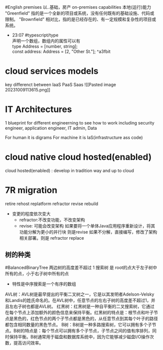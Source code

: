 #English 
premises 以..基础，房产
on-premises capabilities 本地(运行)能力
"Greenfield" 指的是一个全新的项目或系统，没有任何既有的基础设施、代码或限制。
"Brownfield" 相对比，指的是已经存在的、有一定规模和复杂性的项目或系统。
- 23:07 #typescript/type <br>声明一个数组，数组内的属性可以有<br>type Address = \[number, string\];<br>const address: Address = \[2, "Other St."\]; ^a3fbit
# cloud services models
key differenct between IaaS PaaS Saas
![[Pasted image 20231009113615.png]]


# IT Architectures
1 blueprint for different engineerning to see how to work
including security engineer, application engineer, IT admin, Data

For human it is digrams
For machine it is IaS(infrastructure ass code)

# cloud native  cloud hosted(enabled)
 cloud hosted(enabled) : develop in tradition way and up to cloud


# 7R migration
retire 
rehost replatform
refractor revise rebuild
- 变更的程度依次变大 
	- refractor:不改变功能，不改变架构
	- revise: 可能会改变架构
如果要将一个单体Java应用程序重新设计，将其功能分解为更小的并行块 则是revise
如果不分解，直接编写，修改了架构相关部署。则是 refractor
replace

## 树的种类
#BalancedBinaryTree 
两边树的高度差不超过 1
搜索树 是 root的点大于左子树中所有的点，小于右子树中所有的点
- 特性是中序搜索是一个有序的数组

AVL树：AVL树是最早提出的平衡二叉树之一，它是以其发明者Adelson-Velsky和Landis的姓氏命名的。在AVL树中，任意节点的左右子树的高度差不超过1，并且左右子树也都是AVL树。
红黑树：红黑树是一种自平衡的二叉搜索树，它通过在每个节点上添加额外的颜色信息来保持平衡。红黑树的特点是：根节点和叶子节点是黑色的，红色节点的两个子节点都是黑色的，从任意节点到其每个叶子的路径都包含相同数量的黑色节点。
B树：B树是一种多路搜索树，它可以拥有多个子节点。B树的特点是：每个节点可以拥有多个子节点，子节点之间的值有序排列，同时保持平衡。B树通常用于磁盘和数据库系统中，因为它能够减少磁盘I/O操作次数，提高访问效率。